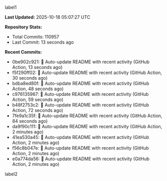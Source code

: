 
label1 
<!-- ACTIVITY_START -->
**Last Updated:** 2025-10-18 05:07:27 UTC

**Repository Stats:**
- Total Commits: 110957
- Last Commit: 13 seconds ago

**Recent Commits:**
- 0be902c921: 🤖 Auto-update README with recent activity (GitHub Action, 13 seconds ago)
- f5f290ff02: 🤖 Auto-update README with recent activity (GitHub Action, 30 seconds ago)
- bdba8ed80f: 🤖 Auto-update README with recent activity (GitHub Action, 48 seconds ago)
- c976135967: 🤖 Auto-update README with recent activity (GitHub Action, 59 seconds ago)
- b48f2753c2: 🤖 Auto-update README with recent activity (GitHub Action, 72 seconds ago)
- 7fe9a1c35f: 🤖 Auto-update README with recent activity (GitHub Action, 84 seconds ago)
- da9f90c111: 🤖 Auto-update README with recent activity (GitHub Action, 2 minutes ago)
- 41ea530a45: 🤖 Auto-update README with recent activity (GitHub Action, 2 minutes ago)
- f56c8b047e: 🤖 Auto-update README with recent activity (GitHub Action, 2 minutes ago)
- e0a774da56: 🤖 Auto-update README with recent activity (GitHub Action, 2 minutes ago)
<!-- ACTIVITY_END -->

label2
